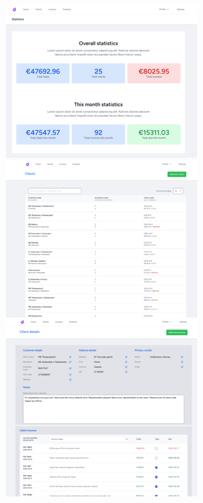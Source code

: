 <img src="https://raw.githubusercontent.com/BaubasDRSK/small-bussines-accountant-LT/refs/heads/main/Screenshot%202024-09-24%20at%2022.37.28.png" width="600" alt="Laravel Logo">
<img src="https://raw.githubusercontent.com/BaubasDRSK/small-bussines-accountant-LT/refs/heads/main/Screenshot%202024-09-24%20at%2022.37.52.png" width="600" alt="Laravel Logo">
<img src="https://raw.githubusercontent.com/BaubasDRSK/small-bussines-accountant-LT/refs/heads/main/Screenshot%202024-09-24%20at%2022.38.39.png" width="600" alt="Laravel Logo">



